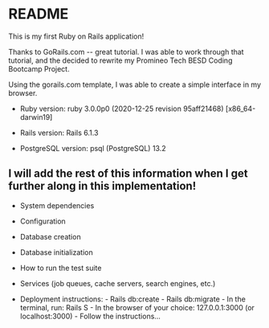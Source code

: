 # README

This is my first Ruby on Rails application!

Thanks to GoRails.com -- great tutorial.  I was able to work through that tutorial,
and the decided to rewrite my Promineo Tech BESD Coding Bootcamp Project.

Using the gorails.com template, I was able to create a simple interface in my browser.


* Ruby version:  ruby 3.0.0p0 (2020-12-25 revision 95aff21468) [x86_64-darwin19]

* Rails version:  Rails 6.1.3

* PostgreSQL version:  psql (PostgreSQL) 13.2

I will add the rest of this information when I get further along in this implementation!
----------------------------------------------------------------------------------------

* System dependencies

* Configuration

* Database creation

* Database initialization

* How to run the test suite

* Services (job queues, cache servers, search engines, etc.)

* Deployment instructions: 
		- Rails db:create
		- Rails db:migrate
		- In the terminal, run: Rails S
		- In the browser of your choice:    127.0.0.1:3000 (or localhost:3000)
		- Follow the instructions... 
		
